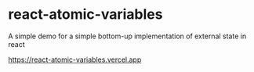 # react-atomic-variables
A simple demo for a simple bottom-up implementation of external state in react

https://react-atomic-variables.vercel.app

